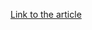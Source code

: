 [Link to the article](https://blog.talosintelligence.com/understanding-the-challenges-of-securing-an-ngo/)
